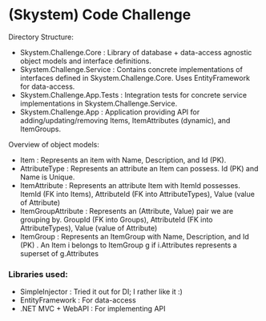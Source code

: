 # (Skystem) Code Challenge

Directory Structure:

 * Skystem.Challenge.Core : Library of database + data-access agnostic object models and interface definitions.
 * Skystem.Challenge.Service : Contains concrete implementations of interfaces defined in Skystem.Challenge.Core. Uses EntityFramework for data-access.
 * Skystem.Challenge.App.Tests : Integration tests for concrete service implementations in Skystem.Challenge.Service.
 * Skystem.Challenge.App : Application providing API for adding/updating/removing Items, ItemAttributes (dynamic), and ItemGroups.

Overview of object models:

 * Item : Represents an item with Name, Description, and Id (PK).
 * AttributeType : Represents an attribute an Item can possess. Id (PK) and Name is Unique.
 * ItemAttribute : Represents an attribute Item with ItemId possesses. ItemId (FK into Items), AttributeId (FK into AttributeTypes), Value (value of Attribute)
 * ItemGroupAttribute : Represents an (Attribute, Value) pair we are grouping by. GroupId (FK into Groups), AttributeId (FK into AttributeTypes), Value (value of Attribute)
 * ItemGroup : Represents an ItemGroup with Name, Description, and Id (PK) . An Item i belongs to ItemGroup g if i.Attributes represents a superset of g.Attributes


### Libraries used:

 * SimpleInjector : Tried it out for DI; I rather like it :) 
 * EntityFramework : For data-access
 * .NET MVC + WebAPI : For implementing API 


